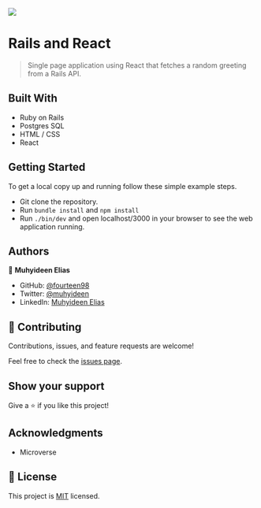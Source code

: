![](https://img.shields.io/badge/Microverse-blueviolet)

# Rails and React

> Single page application using React that fetches a random greeting from a Rails API.

## Built With

- Ruby on Rails
- Postgres SQL
- HTML / CSS
- React

## Getting Started

To get a local copy up and running follow these simple example steps.

- Git clone the repository.
- Run `bundle install` and `npm install`
- Run `./bin/dev` and open localhost/3000 in your browser to see the web application running.

## Authors

👤 **Muhyideen Elias**

- GitHub: [@fourteen98](https://github.com/fourteen98)
- Twitter: [@muhyideen](https://twitter.com/fourteen98)
- LinkedIn: [Muhyideen Elias](https://www.linkedin.com/muhyideen-elias)

## 🤝 Contributing

Contributions, issues, and feature requests are welcome!

Feel free to check the [issues page](../../issues/).

## Show your support

Give a ⭐️ if you like this project!

## Acknowledgments

- Microverse

## 📝 License

This project is [MIT](./LICENSE) licensed.

